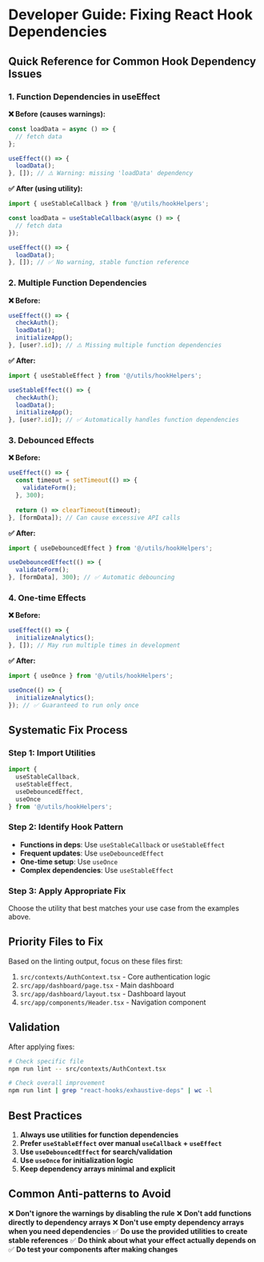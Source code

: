 # Developer Guide: Fixing React Hook Dependencies

## Quick Reference for Common Hook Dependency Issues

### 1. Function Dependencies in useEffect

**❌ Before (causes warnings):**
```javascript
const loadData = async () => {
  // fetch data
};

useEffect(() => {
  loadData();
}, []); // ⚠️ Warning: missing 'loadData' dependency
```

**✅ After (using utility):**
```javascript
import { useStableCallback } from '@/utils/hookHelpers';

const loadData = useStableCallback(async () => {
  // fetch data
});

useEffect(() => {
  loadData();
}, []); // ✅ No warning, stable function reference
```

### 2. Multiple Function Dependencies

**❌ Before:**
```javascript
useEffect(() => {
  checkAuth();
  loadData();
  initializeApp();
}, [user?.id]); // ⚠️ Missing multiple function dependencies
```

**✅ After:**
```javascript
import { useStableEffect } from '@/utils/hookHelpers';

useStableEffect(() => {
  checkAuth();
  loadData();
  initializeApp();
}, [user?.id]); // ✅ Automatically handles function dependencies
```

### 3. Debounced Effects

**❌ Before:**
```javascript
useEffect(() => {
  const timeout = setTimeout(() => {
    validateForm();
  }, 300);
  
  return () => clearTimeout(timeout);
}, [formData]); // Can cause excessive API calls
```

**✅ After:**
```javascript
import { useDebouncedEffect } from '@/utils/hookHelpers';

useDebouncedEffect(() => {
  validateForm();
}, [formData], 300); // ✅ Automatic debouncing
```

### 4. One-time Effects

**❌ Before:**
```javascript
useEffect(() => {
  initializeAnalytics();
}, []); // May run multiple times in development
```

**✅ After:**
```javascript
import { useOnce } from '@/utils/hookHelpers';

useOnce(() => {
  initializeAnalytics();
}); // ✅ Guaranteed to run only once
```

## Systematic Fix Process

### Step 1: Import Utilities
```javascript
import { 
  useStableCallback, 
  useStableEffect, 
  useDebouncedEffect, 
  useOnce 
} from '@/utils/hookHelpers';
```

### Step 2: Identify Hook Pattern
- **Functions in deps**: Use `useStableCallback` or `useStableEffect`
- **Frequent updates**: Use `useDebouncedEffect`
- **One-time setup**: Use `useOnce`
- **Complex dependencies**: Use `useStableEffect`

### Step 3: Apply Appropriate Fix
Choose the utility that best matches your use case from the examples above.

## Priority Files to Fix

Based on the linting output, focus on these files first:

1. `src/contexts/AuthContext.tsx` - Core authentication logic
2. `src/app/dashboard/page.tsx` - Main dashboard
3. `src/app/dashboard/layout.tsx` - Dashboard layout
4. `src/app/components/Header.tsx` - Navigation component

## Validation

After applying fixes:

```bash
# Check specific file
npm run lint -- src/contexts/AuthContext.tsx

# Check overall improvement
npm run lint | grep "react-hooks/exhaustive-deps" | wc -l
```

## Best Practices

1. **Always use utilities for function dependencies**
2. **Prefer `useStableEffect` over manual `useCallback` + `useEffect`**
3. **Use `useDebouncedEffect` for search/validation**
4. **Use `useOnce` for initialization logic**
5. **Keep dependency arrays minimal and explicit**

## Common Anti-patterns to Avoid

❌ **Don't ignore the warnings by disabling the rule**
❌ **Don't add functions directly to dependency arrays**
❌ **Don't use empty dependency arrays when you need dependencies**
✅ **Do use the provided utilities to create stable references**
✅ **Do think about what your effect actually depends on**
✅ **Do test your components after making changes**